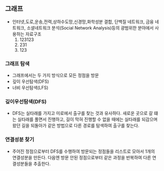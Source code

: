 ## 그래프
* 인터넷,도로,운송,전력,상하수도망,신경망,화학성분 결합, 단백질 네트워크, 금융 네트워크, 소셜네트워크 분석(Social Network Analysis)등의 광범위한 분야에서 사용하는 자료구조
  1. 123123
  2. 231
  3. 123
### 그래프 탐색

* 그래프에서는 두 가지 방식으로 모든 정점을 방문
* 깊이 우선탐색(DFS)
* 너비 우선탐색(LFS)

### 깊이우선탐색(DFS)
* DFS는 실타래를 가지고 미로에서 출구를 찾는 것과 유사하다. 새로운 곳으로 갈 떄는 실타래를 풀면서 진행하고, 길이 막혀 진행할 수 없을 때에는 실타래를 되감으며 왔던 길을 되돌아가 같은 방법으로 다른 경로를 탐색하여 출구를 찾는다.  

### 연결성분 찾기
* 주어진 정점으로부터 DFS를 수행하여 방문되는 정점들을 리스트로 모아서 1개의 연결성분을 만든다. 다음엔 방문 안된 정점으로부터 같은 과정을 반복하여 다른 연결성분들을 추출한다.  


